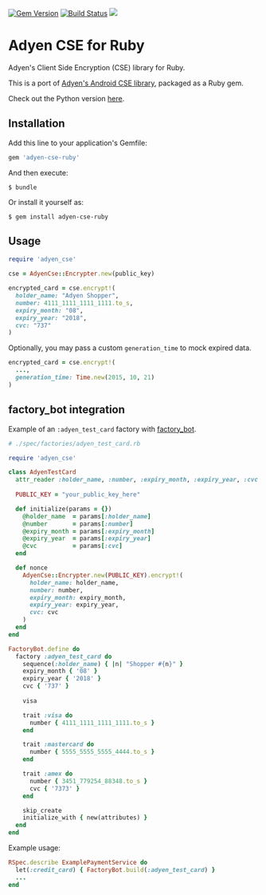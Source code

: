 [![Gem Version](https://badge.fury.io/rb/adyen-cse-ruby.svg)](https://badge.fury.io/rb/adyen-cse-ruby)
[![Build Status](https://travis-ci.org/jooeycheng/adyen-cse-ruby.svg?branch=master)](https://travis-ci.org/jooeycheng/adyen-cse-ruby)
[![](https://api.codeclimate.com/v1/badges/ac46c6f16792ed094d7f/maintainability)](https://codeclimate.com/github/jooeycheng/adyen-cse-ruby/maintainability)

# Adyen CSE for Ruby

Adyen's Client Side Encryption (CSE) library for Ruby.

This is a port of [Adyen's Android CSE library](https://github.com/Adyen/adyen-cse-android), packaged as a Ruby gem.

Check out the Python version [here](https://github.com/cheah/adyen-cse-python).

## Installation

Add this line to your application's Gemfile:

```ruby
gem 'adyen-cse-ruby'
```

And then execute:

    $ bundle

Or install it yourself as:

    $ gem install adyen-cse-ruby

## Usage

```ruby
require 'adyen_cse'

cse = AdyenCse::Encrypter.new(public_key)

encrypted_card = cse.encrypt!(
  holder_name: "Adyen Shopper",
  number: 4111_1111_1111_1111.to_s,
  expiry_month: "08",
  expiry_year: "2018",
  cvc: "737"
)
```

Optionally, you may pass a custom `generation_time` to mock expired data.

```ruby
encrypted_card = cse.encrypt!(
  ...,
  generation_time: Time.new(2015, 10, 21)
)
```

## factory_bot integration
Example of an `:adyen_test_card` factory with [factory_bot](https://github.com/thoughtbot/factory_bot).

```ruby
# ./spec/factories/adyen_test_card.rb

require 'adyen_cse'

class AdyenTestCard
  attr_reader :holder_name, :number, :expiry_month, :expiry_year, :cvc
  
  PUBLIC_KEY = "your_public_key_here"

  def initialize(params = {})
    @holder_name  = params[:holder_name]
    @number       = params[:number]
    @expiry_month = params[:expiry_month]
    @expiry_year  = params[:expiry_year]
    @cvc          = params[:cvc]
  end

  def nonce
    AdyenCse::Encrypter.new(PUBLIC_KEY).encrypt!(
      holder_name: holder_name,
      number: number,
      expiry_month: expiry_month,
      expiry_year: expiry_year,
      cvc: cvc
    )
  end
end

FactoryBot.define do
  factory :adyen_test_card do
    sequence(:holder_name) { |n| "Shopper #{n}" }
    expiry_month { '08' }
    expiry_year { '2018' }
    cvc { '737' }
    
    visa

    trait :visa do
      number { 4111_1111_1111_1111.to_s }
    end

    trait :mastercard do
      number { 5555_5555_5555_4444.to_s }
    end

    trait :amex do
      number { 3451_779254_88348.to_s }
      cvc { '7373' }
    end

    skip_create
    initialize_with { new(attributes) }
  end
end
```

Example usage:
```ruby
RSpec.describe ExamplePaymentService do
  let(:credit_card) { FactoryBot.build(:adyen_test_card) }
  ...
end
```
